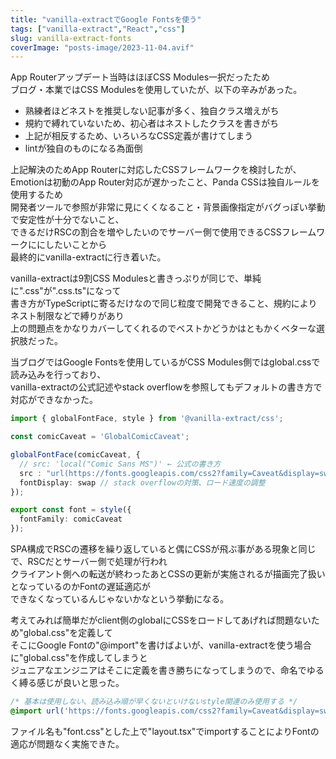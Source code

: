 ```yaml
---
title: "vanilla-extractでGoogle Fontsを使う"
tags: ["vanilla-extract","React","css"]
slug: vanilla-extract-fonts
coverImage: "posts-image/2023-11-04.avif"
---
```


App Routerアップデート当時はほぼCSS Modules一択だったため  
ブログ・本業ではCSS Modulesを使用していたが、以下の辛みがあった。

- 熟練者ほどネストを推奨しない記事が多く、独自クラス増えがち
- 規約で縛れていないため、初心者はネストしたクラスを書きがち
- 上記が相反するため、いろいろなCSS定義が書けてしまう
- lintが独自のものになる為面倒

上記解決のためApp Routerに対応したCSSフレームワークを検討したが、  
Emotionは初動のApp Router対応が遅かったこと、Panda CSSは独自ルールを使用するため  
開発者ツールで参照が非常に見にくくなること・背景画像指定がバグっぽい挙動で安定性が十分でないこと、  
できるだけRSCの割合を増やしたいのでサーバー側で使用できるCSSフレームワークににしたいことから  
最終的にvanilla-extractに行き着いた。  

vanilla-extractは9割CSS Modulesと書きっぷりが同じで、単純に".css"が".css.ts"になって  
書き方がTypeScriptに寄るだけなので同じ粒度で開発できること、規約によりネスト制限などで縛りがあり  
上の問題点をかなりカバーしてくれるのでベストかどうかはともかくベターな選択肢だった。  

当ブログではGoogle Fontsを使用しているがCSS Modules側ではglobal.cssで読み込みを行っており、  
vanilla-extractの公式記述やstack overflowを参照してもデフォルトの書き方で対応ができなかった。

```ts
import { globalFontFace, style } from '@vanilla-extract/css';

const comicCaveat = 'GlobalComicCaveat';

globalFontFace(comicCaveat, {
  // src: 'local("Comic Sans MS")' ← 公式の書き方
  src : "url(https://fonts.googleapis.com/css2?family=Caveat&display=swap)",
  fontDisplay: swap // stack overflowの対策、ロード速度の調整
});

export const font = style({
  fontFamily: comicCaveat
});
```

SPA構成でRSCの遷移を繰り返していると偶にCSSが飛ぶ事がある現象と同じで、RSCだとサーバー側で処理が行われ  
クライアント側への転送が終わったあとCSSの更新が実施されるが描画完了扱いとなっているのかFontの遅延適応が  
できなくなっているんじゃないかなという挙動になる。  

考えてみれば簡単だがclient側のglobalにCSSをロードしてあげれば問題ないため"global.css"を定義して  
そこにGoogle Fontの"@import"を書けばよいが、vanilla-extractを使う場合に"global.css"を作成してしまうと  
ジュニアなエンジニアはそこに定義を書き勝ちになってしまうので、命名でゆるく縛る感じが良いと思った。  

```css
/* 基本は使用しない、読み込み順が早くないといけないstyle関連のみ使用する */
@import url('https://fonts.googleapis.com/css2?family=Caveat&display=swap');

```

ファイル名も"font.css"とした上で"layout.tsx"でimportすることによりFontの適応が問題なく実施できた。